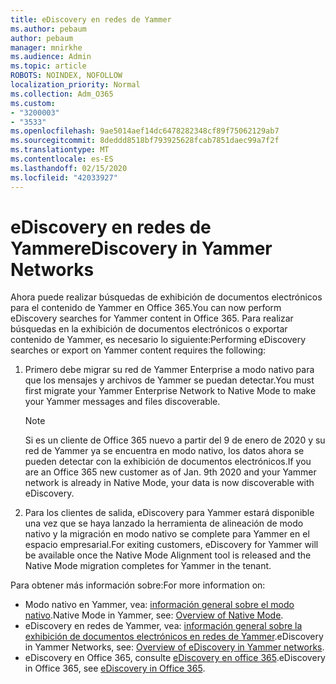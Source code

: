 ```yaml
---
title: eDiscovery en redes de Yammer
ms.author: pebaum
author: pebaum
manager: mnirkhe
ms.audience: Admin
ms.topic: article
ROBOTS: NOINDEX, NOFOLLOW
localization_priority: Normal
ms.collection: Adm_O365
ms.custom:
- "3200003"
- "3533"
ms.openlocfilehash: 9ae5014aef14dc6478282348cf89f75062129ab7
ms.sourcegitcommit: 8deddd8518bf793925628fcab7851daec99a7f2f
ms.translationtype: MT
ms.contentlocale: es-ES
ms.lasthandoff: 02/15/2020
ms.locfileid: "42033927"
---
```

# <a name="ediscovery-in-yammer-networks"></a><span data-ttu-id="0685b-102">eDiscovery en redes de Yammer</span><span class="sxs-lookup"><span data-stu-id="0685b-102">eDiscovery in Yammer Networks</span></span>

<span data-ttu-id="0685b-103">Ahora puede realizar búsquedas de exhibición de documentos electrónicos para el contenido de Yammer en Office 365.</span><span class="sxs-lookup"><span data-stu-id="0685b-103">You can now perform eDiscovery searches for Yammer content in Office 365.</span></span>  <span data-ttu-id="0685b-104">Para realizar búsquedas en la exhibición de documentos electrónicos o exportar contenido de Yammer, es necesario lo siguiente:</span><span class="sxs-lookup"><span data-stu-id="0685b-104">Performing eDiscovery searches or export on Yammer content requires the following:</span></span>

1. <span data-ttu-id="0685b-105">Primero debe migrar su red de Yammer Enterprise a modo nativo para que los mensajes y archivos de Yammer se puedan detectar.</span><span class="sxs-lookup"><span data-stu-id="0685b-105">You must first migrate your Yammer Enterprise Network to Native Mode to make your Yammer messages and files discoverable.</span></span>

   > [!NOTE] 
   ><span data-ttu-id="0685b-106">Si es un cliente de Office 365 nuevo a partir del 9 de enero de 2020 y su red de Yammer ya se encuentra en modo nativo, los datos ahora se pueden detectar con la exhibición de documentos electrónicos.</span><span class="sxs-lookup"><span data-stu-id="0685b-106">If you are an Office 365 new customer as of Jan. 9th 2020 and your Yammer network is already in Native Mode, your data is now discoverable with eDiscovery.</span></span>

2. <span data-ttu-id="0685b-107">Para los clientes de salida, eDiscovery para Yammer estará disponible una vez que se haya lanzado la herramienta de alineación de modo nativo y la migración en modo nativo se complete para Yammer en el espacio empresarial.</span><span class="sxs-lookup"><span data-stu-id="0685b-107">For exiting customers, eDiscovery for Yammer will be available once the Native Mode Alignment tool is released and the Native Mode migration completes for Yammer in the tenant.</span></span>

<span data-ttu-id="0685b-108">Para obtener más información sobre:</span><span class="sxs-lookup"><span data-stu-id="0685b-108">For more information on:</span></span>

- <span data-ttu-id="0685b-109">Modo nativo en Yammer, vea: [información general sobre el modo nativo](https://docs.microsoft.com/yammer/configure-your-yammer-network/overview-native-mode).</span><span class="sxs-lookup"><span data-stu-id="0685b-109">Native Mode in Yammer, see: [Overview of Native Mode](https://docs.microsoft.com/yammer/configure-your-yammer-network/overview-native-mode).</span></span>
- <span data-ttu-id="0685b-110">eDiscovery en redes de Yammer, vea: [información general sobre la exhibición de documentos electrónicos en redes de Yammer](https://docs.microsoft.com/en-us/yammer/manage-security-and-compliance/overview-of-ediscovery).</span><span class="sxs-lookup"><span data-stu-id="0685b-110">eDiscovery in Yammer Networks, see: [Overview of eDiscovery in Yammer networks](https://docs.microsoft.com/en-us/yammer/manage-security-and-compliance/overview-of-ediscovery).</span></span>
- <span data-ttu-id="0685b-111">eDiscovery en Office 365, consulte [eDiscovery en office 365](https://docs.microsoft.com/en-us/microsoft-365/compliance/ediscovery).</span><span class="sxs-lookup"><span data-stu-id="0685b-111">eDiscovery in Office 365, see [eDiscovery in Office 365](https://docs.microsoft.com/en-us/microsoft-365/compliance/ediscovery).</span></span>
